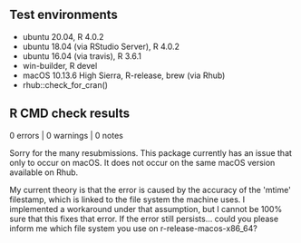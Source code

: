 ## Test environments
* ubuntu 20.04, R 4.0.2
* ubuntu 18.04 (via RStudio Server), R 4.0.2
* ubuntu 16.04 (via travis), R 3.6.1
* win-builder, R devel
* macOS 10.13.6 High Sierra, R-release, brew (via Rhub) 
* rhub::check_for_cran()

## R CMD check results

0 errors | 0 warnings | 0 notes

Sorry for the many resubmissions. This package currently has an issue that
only to occur on macOS. It does not occur on the same macOS version available
on Rhub. 

My current theory is that the error is caused by the accuracy of the
'mtime' filestamp, which is linked to the file system the machine uses. 
I implemented a workaround under that assumption, but I cannot be 100% sure 
that this fixes that error. If the error still persists... could you please
inform me which file system you use on r-release-macos-x86_64?
